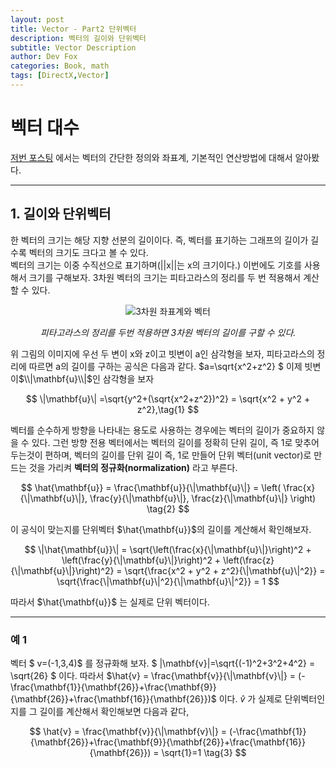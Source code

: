 ```yaml
---
layout: post
title: Vector - Part2 단위벡터
description: 벡터의 길이와 단위벡터
subtitle: Vector Description
author: Dev Fox
categories: Book, math
tags: [DirectX,Vector]
---
```


# 벡터 대수

[저번 포스팅](https://dev-foxx.github.io/posts/Vector-Part1/) 에서는 벡터의 간단한 정의와 좌표계, 기본적인 연산방법에 대해서 알아봤다.<br>

---
## 1. 길이와 단위벡터

한 벡터의 크기는 해당 지향 선분의 길이이다. 즉, 벡터를 표기하는 그래프의 길이가 길 수록 벡터의 크기도 크다고 볼 수 있다. <br>
벡터의 크기는 이중 수직선으로 표기하며(||x||는 x의 크기이다.) 이번에도 기호를 사용해서 크기를 구해보자.
3차원 벡터의 크기는 피타고라스의 정리를 두 번 적용해서 계산할 수 있다.

<div style="text-align: center;">
  <img src="https://github.com/user-attachments/assets/9c99c068-71fa-4f08-93f5-c292126e447a" alt="3차원 좌표계와 벡터" />
  <p><em>피타고라스의 정리를 두번 적용하면 3차원 벡터의 길이를 구할 수 있다.</em></p>
</div>



위 그림의 이미지에 우선 두 변이 x와 z이고 빗변이 a인 삼각형을 보자, 피타고라스의 정리에 따르면 a의 길이를 구하는 공식은 다음과 같다. $a=\sqrt{x^2+z^2} $
이제 빗변이$\\|\mathbf{u}\\|$인 삼각형을 보자

$$
 \|\mathbf{u}\| =\sqrt{y^2+(\sqrt{x^2+z^2})^2} = \sqrt{x^2 + y^2 + z^2},\tag{1} 
$$

벡터를 순수하게 방향을 나타내는 용도로 사용하는 경우에는 벡터의 길이가 중요하지 않을 수 있다.
그런 방향 전용 벡터에서는 벡터의 길이를 정확히 단위 길이, 즉 1로 맞추어 두는것이 편하며, 벡터의 길이를 단위 길이 즉, 1로 만들어 단위 벡터(unit vector)로 만드는 것을 가리켜 **벡터의 정규화(normalization)** 라고 부른다.

$$
\hat{\mathbf{u}} = \frac{\mathbf{u}}{\|\mathbf{u}\|} = \left( \frac{x}{\|\mathbf{u}\|}, \frac{y}{\|\mathbf{u}\|}, \frac{z}{\|\mathbf{u}\|} \right) \tag{2}
$$

이 공식이 맞는지를 단위벡터 $\hat{\mathbf{u}}$의 길이를 계산해서 확인해보자.

$$
\|\hat{\mathbf{u}}\| = \sqrt{\left(\frac{x}{\|\mathbf{u}\|}\right)^2 + \left(\frac{y}{\|\mathbf{u}\|}\right)^2 + \left(\frac{z}{\|\mathbf{u}\|}\right)^2}
= \sqrt{\frac{x^2 + y^2 + z^2}{\|\mathbf{u}\|^2}}
= \sqrt{\frac{\|\mathbf{u}\|^2}{\|\mathbf{u}\|^2}}
= 1
$$

따라서 $\hat{\mathbf{u}}$ 는 실제로 단위 벡터이다.

---
### 예 1

벡터 $ v=(-1,3,4)$ 를 정규화해 보자. 
$ \|\mathbf{v}\|=\sqrt{(-1)^2+3^2+4^2} = \sqrt{26} $ 이다. 따라서 $\hat{v} = \frac{\mathbf{v}}{\|\mathbf{v}\|} = (-\frac{\mathbf{1}}{\mathbf{26}}+\frac{\mathbf{9}}{\mathbf{26}}+\frac{\mathbf{16}}{\mathbf{26}})$ 이다. 
$\hat{v}$ 가 실제로 단위벡터인지를 그 길이를 계산해서 확인해보면 다음과 같다,

$$
\hat{v} = \frac{\mathbf{v}}{\|\mathbf{v}\|} = (-\frac{\mathbf{1}}{\mathbf{26}}+\frac{\mathbf{9}}{\mathbf{26}}+\frac{\mathbf{16}}{\mathbf{26}}) = \sqrt{1}=1 \tag{3}
$$

